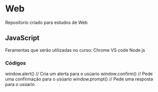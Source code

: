 # Web
Repositorio criado para estudos de Web

## JavaScript
Feramentas que serão utilizadas no curso:
Chrome 
VS code 
Node js

### Códigos
window.alert() // Cria um alerta para o usúario
window.confirm() // Pede uma confirmação para o usúario 
window.prompt() // Pede uma resposta para o usúario


